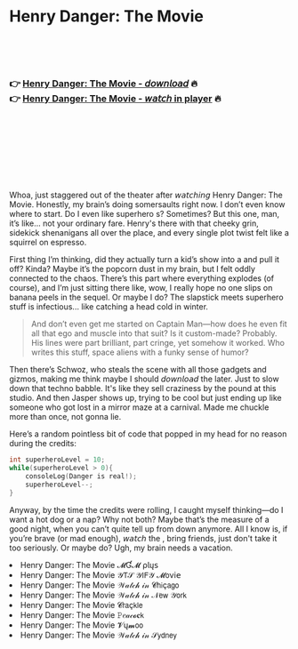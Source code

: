 <h1>Henry Danger: The Movie</h1>

<br><br><br>

<h3>👉 <a href="https://Alexanders-zareeniro1986.github.io/hxxqhrwfxl/">Henry Danger: The Movie - 𝘥𝘰𝘸𝘯𝘭𝘰𝘢𝘥</a> 🔥<br>
👉 <a href="https://Alexanders-zareeniro1986.github.io/hxxqhrwfxl/">Henry Danger: The Movie - 𝘸𝘢𝘵𝘤𝘩 in player</a> 🔥
</h3>



<br><br><br><br><br><br><br>


Whoa, just staggered out of the theater after 𝘸𝘢𝘵𝘤𝘩𝘪𝘯𝘨 Henry Danger: The Movie. Honestly, my brain’s doing somersaults right now. I don’t even know where to start. Do I even like superhero  s? Sometimes? But this one, man, it’s like... not your ordinary fare. Henry's there with that cheeky grin, sidekick shenanigans all over the place, and every single plot twist felt like a squirrel on espresso. 

First thing I’m thinking, did they actually turn a kid’s show into a   and pull it off? Kinda? Maybe it’s the popcorn dust in my brain, but I felt oddly connected to the chaos. There’s this part where everything explodes (of course), and I’m just sitting there like, wow, I really hope no one slips on banana peels in the sequel. Or maybe I do? The slapstick meets superhero stuff is infectious... like catching a head cold in winter.

> And don’t even get me started on Captain Man—how does he even fit all that ego and muscle into that suit? Is it custom-made? Probably. His lines were part brilliant, part cringe, yet somehow it worked. Who writes this stuff, space aliens with a funky sense of humor?

Then there’s Schwoz, who steals the scene with all those gadgets and gizmos, making me think maybe I should 𝘥𝘰𝘸𝘯𝘭𝘰𝘢𝘥 the   later. Just to slow down that techno babble. It's like they sell craziness by the pound at this   studio. And then Jasper shows up, trying to be cool but just ending up like someone who got lost in a mirror maze at a carnival. Made me chuckle more than once, not gonna lie.

Here’s a random pointless bit of code that popped in my head for no reason during the credits:

```cpp
int superheroLevel = 10;
while(superheroLevel > 0){
    consoleLog(Danger is real!);
    superheroLevel--;
}
```

Anyway, by the time the credits were rolling, I caught myself thinking—do I want a hot dog or a nap? Why not both? Maybe that’s the measure of a good   night, when you can’t quite tell up from down anymore. All I know is, if you’re brave (or mad enough), 𝘸𝘢𝘵𝘤𝘩 the  , bring friends, just don't take it too seriously. Or maybe do? Ugh, my brain needs a vacation. 

<li>Henry Danger: The Movie 𝓜Ɠ𝓜 ρ𝗅ų𝗌</li>
<li>Henry Danger: The Movie 𝒴𝖳𝒮 𝒴𝖨𝖥𝒴 𝓜𝗈ν𝗂𝖾</li>
<li>Henry Danger: The Movie 𝒲𝒶𝓉𝒸𝒽 𝒾𝓃 𝓒𝗁𝗂ç𝖺𝗀𝗈</li>
<li>Henry Danger: The Movie 𝒲𝒶𝓉𝒸𝒽 𝒾𝓃 𝒩𝖾𝗐 𝒴𝗈𝗋𝗄</li>
<li>Henry Danger: The Movie 𝓒𝗋𝖺ç𝗄𝗅𝖾</li>
<li>Henry Danger: The Movie 𝙿𝑒𝒶𝒸𝓸𝐜𝗄</li>
<li>Henry Danger: The Movie 𝓥ų𝓶𝗈𝗈</li>
<li>Henry Danger: The Movie 𝒲𝒶𝓉𝒸𝒽 𝒾𝓃 𝒮𝗒𝖽𝗇𝖾𝗒</li>
